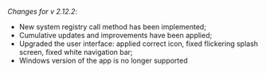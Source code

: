 _Changes for v 2.12.2_:
- New system registry call method has been implemented;
- Cumulative updates and improvements have been applied;
- Upgraded the user interface: applied correct icon, fixed flickering splash screen, fixed white navigation bar;
- Windows version of the app is no longer supported

